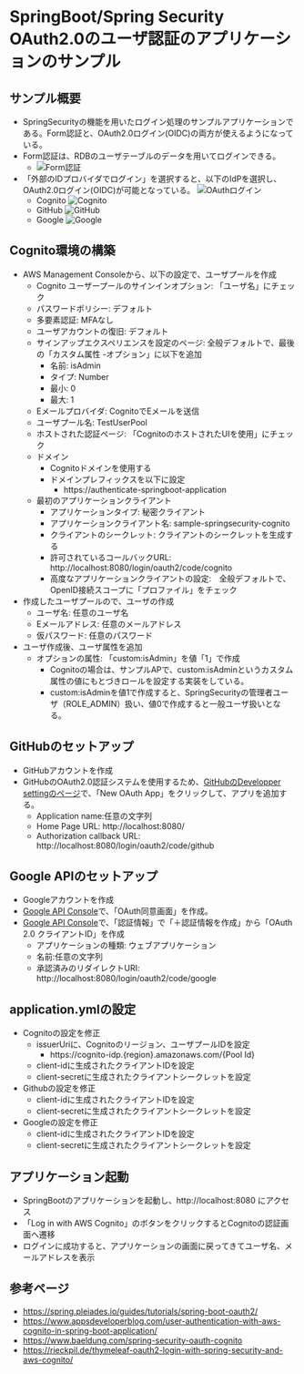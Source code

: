 # SpringBoot/Spring Security OAuth2.0のユーザ認証のアプリケーションのサンプル

## サンプル概要
* SpringSecurityの機能を用いたログイン処理のサンプルアプリケーションである。Form認証と、OAuth2.0ログイン(OIDC)の両方が使えるようになっている。
* Form認証は、RDBのユーザテーブルのデータを用いてログインできる。
    * ![Form認証](img/form-login.png)
* 「外部のIDプロバイダでログイン」を選択すると、以下のIdPを選択し、OAuth2.0ログイン(OIDC)が可能となっている。
![OAuthログイン](img/oauth-login.png)
    * Cognito
        ![Cognito](img/cognito-login.png)
    * GitHub
        ![GitHub](img/github-login.png)
    * Google
        ![Google](img/google-login.png)

## Cognito環境の構築
* AWS Management Consoleから、以下の設定で、ユーザプールを作成
    * Cognito ユーザープールのサインインオプション: 「ユーザ名」にチェック
    * パスワードポリシー: デフォルト
    * 多要素認証: MFAなし
    * ユーザアカウントの復旧: デフォルト
    * サインアップエクスペリエンスを設定のページ: 全般デフォルトで、最後の「カスタム属性 -オプション」に以下を追加
        * 名前: isAdmin
        * タイプ: Number
        * 最小: 0
        * 最大: 1
    * Eメールプロバイダ: CognitoでEメールを送信
    * ユーザプール名: TestUserPool
    * ホストされた認証ページ: 「CognitoのホストされたUIを使用」にチェック
    * ドメイン
        * Cognitoドメインを使用する
        * ドメインプレフィックスを以下に設定
            * https://authenticate-springboot-application
    * 最初のアプリケーションクライアント
        * アプリケーションタイプ: 秘密クライアント
        * アプリケーションクライアント名: sample-springsecurity-cognito
        * クライアントのシークレット: クライアントのシークレットを生成する
        * 許可されているコールバックURL: http://localhost:8080/login/oauth2/code/cognito
        * 高度なアプリケーションクライアントの設定:　全般デフォルトで、OpenID接続スコープに「プロファイル」をチェック
* 作成したユーザプールので、ユーザの作成
    * ユーザ名: 任意のユーザ名 
    * Eメールアドレス: 任意のメールアドレス 
    * 仮パスワード: 任意のパスワード   
* ユーザ作成後、ユーザ属性を追加
    * オプションの属性: 「custom:isAdmin」を値「1」で作成
        * Cognitoの場合は、サンプルAPで、custom:isAdminというカスタム属性の値にもとづきロールを設定する実装をしている。
        * custom:isAdminを値1で作成すると、SpringSecurityの管理者ユーザ（ROLE_ADMIN）扱い、値0で作成すると一般ユーザ扱いとなる。


## GitHubのセットアップ
* GitHubアカウントを作成
* GitHubのOAuth2.0認証システムを使用するため、[GitHubのDevelopper settingのページ](https://github.com/settings/developers)で、「New OAuth App」をクリックして、アプリを追加する。    
    * Application name:任意の文字列
    * Home Page URL: http://localhost:8080/
    * Authorization callback URL: http://localhost:8080/login/oauth2/code/github

## Google APIのセットアップ
* Googleアカウントを作成
* [Google API Console](https://console.developers.google.com/)で、「OAuth同意画面」を作成。
* [Google API Console](https://console.developers.google.com/)で、「認証情報」で「＋認証情報を作成」から「OAuth 2.0 クライアントID」を作成
    * アプリケーションの種類: ウェブアプリケーション
    * 名前:任意の文字列
    * 承認済みのリダイレクトURI: http://localhost:8080/login/oauth2/code/google

    
## application.ymlの設定
* Cognitoの設定を修正
    * issuerUriに、Cognitoのリージョン、ユーザプールIDを設定
        * https://cognito-idp.{region}.amazonaws.com/{Pool Id}
    * client-idに生成されたクライアントIDを設定
    * client-secretに生成されたクライアントシークレットを設定
* Githubの設定を修正
    * client-idに生成されたクライアントIDを設定
    * client-secretに生成されたクライアントシークレットを設定
* Googleの設定を修正
    * client-idに生成されたクライアントIDを設定
    * client-secretに生成されたクライアントシークレットを設定
## アプリケーション起動
* SpringBootのアプリケーションを起動し、http://localhost:8080 にアクセス
* 「Log in with AWS Cognito」のボタンをクリックするとCognitoの認証画面へ遷移
* ログインに成功すると、アプリケーションの画面に戻ってきてユーザ名、メールアドレスを表示

## 参考ページ
* https://spring.pleiades.io/guides/tutorials/spring-boot-oauth2/
* https://www.appsdeveloperblog.com/user-authentication-with-aws-cognito-in-spring-boot-application/
* https://www.baeldung.com/spring-security-oauth-cognito
* https://rieckpil.de/thymeleaf-oauth2-login-with-spring-security-and-aws-cognito/    


    